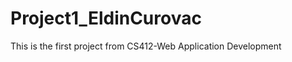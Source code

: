# Project1_EldinCurovac
This is the first project from CS412-Web Application Development

<!DOCTYPE html>
<html lang="en">
  <head>
    <!--
        Name : Eldin Curovac
        Course : Web Application Development
        Assignment : LAB1 
        Due Date: 10/10/2021
        Purpose : To use all the tags we learned in first class and make our first HTML CV Resume. 
        
    -->
    <meta charset="UTF-8" />
   
    <title> CV - Eldin Curovac</title>
  </head>

  <body>
      <figure>
         
    <h1><ins>Biography</ins></h1>
    <img src="cvpic.jpg" alt="My CV photo" style="width:200px;height:200px;">
</figure>

    <blockquote>
      <p>
        Hello! My name is <strong>Eldin Curovac</strong> and I am a student of
        the
        <em
          >3<sup>rd</sup> year of <abr title = "Software Engineering">SE</abr>, <abr title= "Faculty of Engineering
          and Natural Sciences">FENS</abr> at <abr title= "International University of Sarajevo" > IUS </abr></em
        >. My tution fee per year was <s>6000€</s>, but with 60% of the scholarship I pay <ins>2400€</ins>. 
      </p>
    </blockquote>

    
    <br />
    <hr>
    <h2><strong>PROFILE</strong> <img src="profile.png" alt="Profile Icon" style="width:30px;height:30px;"> </h2>
    <hr>
    <blockquote>
      <p>
        Throughout the CV you can find out that I am very
        <strong
          >sociable, communicative, open and a person willing to work both alone
          and with a group of people,</strong
        >
        in a team. My two biggest interests are <strong>programming</strong> and
        <strong>social interaction</strong>
        with people. I find that there are many jobs that just connect these two
        interests of mine. I find that I have an advantage because I speak and
        write English fluently, but I also understand Turkish. In addition, my
        mother tongue is Bosnian, and therefore I speak and write Serbian,
        Croatian and Montenegrin fluently.
      </p>
    </blockquote>
  
  <br />
  <hr>
  <h2><em>EDUCATION</em> <img src="education.png" alt="Education Icon" style="width:30px;height:30px;"> </h2>
  <hr>
  <blockquote>
     
    <ol>
      <li>
        <h3>HIGHER EDUCATION</h3> 
        <p><em>2019 – present</em></p> 
        <p><strong>International University of Sarajevo,
            Faculty of Engineering and Natural sciences, Department of Engineering,
            Software engineering Program</strong>
            <br>
            <p>I am currently a second year student of
                Software Engineering at the Faculty of Engineering and Natural Sciences.
                In the first year, I passed courses related to programming in two
                programming languages (C ++ and Java). I have projects from both
                programming languages. In addition, I have completed a <em>Software
                    Construction course, but also Calculus 1 and Calculus 2, as well as
                    Turkish Language, Understanding Science and Technology , Academic
                    Writing and Reading, Programming Languages, Introduction to Probability
                    and Statistics, Project Management, Disscrete Mathematics , Software
                    Testing and Maintance , Computer Architecture , Database Managemet ,
                    Operations Research, Quality and Realibility Engineering, etc.</em> My
                studies are in English.</p> </p>
      </li>
      <br>
      <li>
        <h3>HIGH SCHOOL</h3> 
        <p><em>2015 - 2019 </em></p> 
        <p><strong>JU MSŠ "ENVER POZDEROVIĆ" - GORAŽDE </strong>
            <br>
            <p>During this period, I showed a strong desire for 
                information technology. In addition, I was <strong>president of the student 
                    council</strong> of my school. In addition, I actively worked on writing 
                    a school magazine, but also writing essays, and won first place at the federal 
                    level in one of the competitions.</p> </p>
      </li>
    </li>
    <br>
    <li>
      <h3>PRIMARY SCHOOL</h3> 
      <p><em>2006 - 2015 </em></p> 
      <p><strong>JU OŠ "HUSEIN EF. ĐOZO " - GORAŽDE </strong>
          <br>
          <p>During elementary school, I first showed a penchant for computer science where I was a
               member of the computer science section. In that section, I first encountered HTML coding.
                It was in elementary school that I participated for the first time in the <em>world competition 
                    <strong>"Hour of Code"</strong>.</em></p> </p>
    </li>
    </ol>
    <br />
    </blockquote>
    
    <hr>
          <h2>WORKING EXPERIENCE <img src="work.png" alt="Work Icon" style="width:30px;height:30px;"> </h2> 
          <hr>
          <blockquote>
          <ul>
             
            <li>
                
                <strong>Editor of the website of the non-governmental organization
                    <em>NETWORK OF STUDENT COUNCILS OF BOSNIA AND HERZEGOVINA</em></strong>
                    <p><em>dec 2019 - present</em></p>
               <p>In this position, I work on editing and updating the website of an organization from Bosnia and Herzegovina that deals with activities with high school students, but also projects that encourage problem solving through activities. Through page editing, I worked on sorting data and writing code related to the website, which gives me experience in HTML.</p> 
        </li>
        <li>
            
            <strong>PEER EDUCATOR
                NETWORK OF STUDENT COUNCILS OF BOSNIA AND HERZEGOVINA
                </strong>
                <p><em>sep 2019 - present</em></p>
           <p>I work with high school students from all over Bosnia and Herzegovina and transfer my knowledge in the field of PR, communication skills, project writing, etc.</p> 
    </li>
<li>
            
    <strong>Traineeship with Erasmus+ Program at Sivas Cumhuriyet Univerity, Turkey 
        </strong>
        <p><em>june 2021 - september 2021 </em></p>
   <p>I was chosen out of 50 and more application to be part of Erasmus+ Program as exchange student in Sivas, Turkey. During my mobility I was working for the host university on Data Mining and jobs connected to programming in Java and Python. </p> 
</li>

        </ul>
        </blockquote>
        <br>
        
        <hr>
        <h2>SKILLS <img src="skill.png" alt="Skills Icon" style="width:30px;height:30px;"></h2> 
        <hr>
        <blockquote>
              <h3>SOFT SKILLS</h3>
             
            <ul type="circle">
                <li>
                    Communication </li>
                    <li>Customer service</li>
                    <li>Problem-solving </li>
                        <li>Time management </li>
                            <li>Leadership</li>
                            </blockquote>
<blockquote>
                            <h3>HARD SKILLS</h3>
            <ul type="circle">
                <li>
                    Software (Communication tools, Social Media, Spreadsheet) </li>
                    <li>Word Processing and Desktop Publishing Tools</li>
                    <li>Tools, Computer Programming (C++, Java) </li>
                        <li>Presentation </li>
                            <li>Foreign languages (English, Turkish)</li>
                </ul>
                </blockquote>

                
            </ul>
            
        <br>
        <hr>
            <h2>CONTACT ME <img src="contact.png" alt="Contact Icon" style="width:30px;height:30px;"></h2> 
            <hr>
            <blockquote>

   
    <adress>
        <ul>
        <li><dl><dt><strong>private e-mail:</strong></dt><dd><a href="mailto:eldin.curovac@icloud.com">
        eldin.curovac@icloud.com</a></dd></li>
        <li><dt><strong>official e-mail:</strong></dt>
        <dd><a href="mailto:190302022@student.ius.edu.ba">
            e.curovac@student.ius.edu.ba</a></dd></li>
        <li><strong>adress:</strong> </li><dd>old adress: <del>Murisa Živojevića 7, Bosna i Hercegovina, Federacija Bosne i Hercegovine, 73000 Goražde</del></dd>
    <dd>new adress: <ins>Stupska bb, Bosna i Hercegovina, Federacija Bosne i Hercegovine, 71000 Sarajevo</ins></dd></li>
        <li><dl><dt><strong>phone number: </strong></dt><dd>
            <ins>+387 62 - 644 / 697</ins></dd></li>
    </dl>
</ul>
</adress>
    
        
        
                </blockquote>
    </body>

</html>
